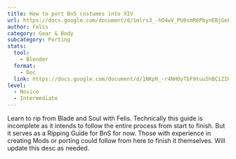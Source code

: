 ```yaml
---
title: How to port BnS costumes into XIV
url: https://docs.google.com/document/d/1mlrs3_-hO4wV_PU0smR6PbynEBjGeFjJjlO53sCLDgs
author: Felis
category: Gear & Body
subcategory: Porting
stats:
  tool:
    - Blender
  format:
    - Doc
  link: https://docs.google.com/document/d/1NKpR_-r4NHOyTbF9tuuShBCiZIKmE51FlmSczEixlsY/edit?usp=sharing
level:
  - Novice
  - Intermediate
---
```

Learn to rip from Blade and Soul with Felis. Technically this guide is incomplete as it intends to follow the entire process from start to finish. But it serves as a Ripping Guide for BnS for now. Those with experience in creating Mods or porting could follow from here to finish it themselves. Will update this desc as needed.